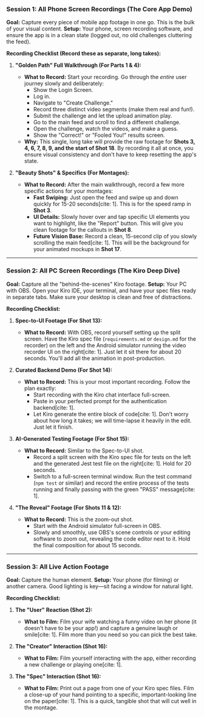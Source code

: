 ### **Session 1: All Phone Screen Recordings (The Core App Demo)**

**Goal:** Capture every piece of mobile app footage in one go. This is the bulk of your visual content.
**Setup:** Your phone, screen recording software, and ensure the app is in a clean state (logged out, no old challenges cluttering the feed).

**Recording Checklist (Record these as separate, long takes):**

1.  **"Golden Path" Full Walkthrough (For Parts 1 & 4):**
    * **What to Record:** Start your recording. Go through the *entire* user journey slowly and deliberately:
        * Show the Login Screen.
        * Log in.
        * Navigate to "Create Challenge."
        * Record three distinct video segments (make them real and fun!).
        * Submit the challenge and let the upload animation play.
        * Go to the main feed and scroll to find a different challenge.
        * Open the challenge, watch the videos, and make a guess.
        * Show the "Correct!" or "Fooled You!" results screen.
    * **Why:** This single, long take will provide the raw footage for **Shots 3, 4, 6, 7, 8, 9, and the start of Shot 18**. By recording it all at once, you ensure visual consistency and don't have to keep resetting the app's state.

2.  **"Beauty Shots" & Specifics (For Montages):**
    * **What to Record:** After the main walkthrough, record a few more specific actions for your montages:
        * **Fast Swiping:** Just open the feed and swipe up and down quickly for 15-20 seconds[cite: 1]. This is for the speed ramp in **Shot 3**.
        * **UI Details:** Slowly hover over and tap specific UI elements you want to highlight, like the "Report" button. This will give you clean footage for the callouts in **Shot 8**.
        * **Future Vision Base:** Record a clean, 15-second clip of you slowly scrolling the main feed[cite: 1]. This will be the background for your animated mockups in **Shot 17**.

---
### **Session 2: All PC Screen Recordings (The Kiro Deep Dive)**

**Goal:** Capture all the "behind-the-scenes" Kiro footage.
**Setup:** Your PC with OBS. Open your Kiro IDE, your terminal, and have your spec files ready in separate tabs. Make sure your desktop is clean and free of distractions.

**Recording Checklist:**

1.  **Spec-to-UI Footage (For Shot 13):**
    * **What to Record:** With OBS, record yourself setting up the split screen. Have the Kiro spec file (`requirements.md` or `design.md` for the recorder) on the left and the Android simulator running the video recorder UI on the right[cite: 1]. Just let it sit there for about 20 seconds. You'll add all the animation in post-production.

2.  **Curated Backend Demo (For Shot 14):**
    * **What to Record:** This is your most important recording. Follow the plan exactly:
        * Start recording with the Kiro chat interface full-screen.
        * Paste in your perfected prompt for the authentication backend[cite: 1].
        * Let Kiro generate the entire block of code[cite: 1]. Don't worry about how long it takes; we will time-lapse it heavily in the edit. Just let it finish.

3.  **AI-Generated Testing Footage (For Shot 15):**
    * **What to Record:** Similar to the Spec-to-UI shot.
        * Record a split screen with the Kiro spec file for tests on the left and the generated Jest test file on the right[cite: 1]. Hold for 20 seconds.
        * Switch to a full-screen terminal window. Run the test command (`npm test` or similar) and record the entire process of the tests running and finally passing with the green "PASS" message[cite: 1].

4.  **"The Reveal" Footage (For Shots 11 & 12):**
    * **What to Record:** This is the zoom-out shot.
        * Start with the Android simulator full-screen in OBS.
        * Slowly and smoothly, use OBS's scene controls or your editing software to zoom out, revealing the code editor next to it. Hold the final composition for about 15 seconds.

---
### **Session 3: All Live Action Footage**

**Goal:** Capture the human element.
**Setup:** Your phone (for filming) or another camera. Good lighting is key—sit facing a window for natural light.

**Recording Checklist:**

1.  **The "User" Reaction (Shot 2):**
    * **What to Film:** Film your wife watching a funny video on her phone (it doesn't have to be your app!) and capture a genuine laugh or smile[cite: 1]. Film more than you need so you can pick the best take.

2.  **The "Creator" Interaction (Shot 16):**
    * **What to Film:** Film yourself interacting with the app, either recording a new challenge or playing one[cite: 1].

3.  **The "Spec" Interaction (Shot 16):**
    * **What to Film:** Print out a page from one of your Kiro spec files. Film a close-up of your hand pointing to a specific, important-looking line on the paper[cite: 1]. This is a quick, tangible shot that will cut well in the montage.
